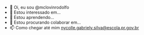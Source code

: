 - 👋 Oi, eu sou @mclovinrodolfo
- 👀 Estou interessado em...
- 🌱 Estou aprendendo...
- 💞️ Estou procurando colaborar em...
- 📫 Como chegar até mim nycolle.gabriely.silva@escola.pr.gov.br

<!---
mclovinrodolfo/mclovinrodolfo is a ✨ special ✨ repository because its `README.md` (this file) appears on your GitHub profile.
You can click the Preview link to take a look at your changes.
--->
